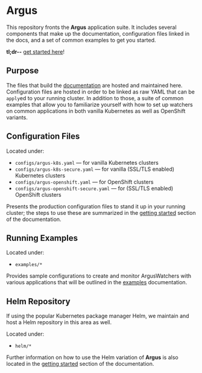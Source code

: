 # Argus

This repository fronts the **Argus** application suite. It includes several components that make up the documentation, configuration files linked in the docs, and a set of common examples to get you started.

**tl;dr--** [get started here](https://clustergarage.io/argus/docs/getting-started/)!

## Purpose

The files that build the [documentation](https://clustergarage.io/argus/) are hosted and maintained here. Configuration files are hosted in order to be linked as raw YAML that can be `apply`ed to your running cluster. In addition to those, a suite of common examples that allow you to familiarize yourself with how to set up watchers on common applications in both vanilla Kubernetes as well as OpenShift variants.

## Configuration Files

Located under:
- `configs/argus-k8s.yaml` &mdash; for vanilla Kubernetes clusters
- `configs/argus-k8s-secure.yaml` &mdash; for vanilla (SSL/TLS enabled) Kubernetes clusters
- `configs/argus-openshift.yaml` &mdash; for OpenShift clusters
- `configs/argus-openshift-secure.yaml` &mdash; for (SSL/TLS enabled) OpenShift clusters

Presents the production configuration files to stand it up in your running cluster; the steps to use these are summarized in the [getting started](https://clustergarage.io/argus/docs/getting-started/) section of the documentation.

## Running Examples

Located under:
- `examples/*`

Provides sample configurations to create and monitor ArgusWatchers with various applications that will be outlined in the [examples](https://clustergarage.io/argus/docs/examples/) documentation.

## Helm Repository

If using the popular Kubernetes package manager Helm, we maintain and host a Helm repository in this area as well.

Located under:
- `helm/*`

Further information on how to use the Helm variation of **Argus** is also located in the [getting started](https://clustergarage.io/argus/docs/getting-started/) section of the documentation.
